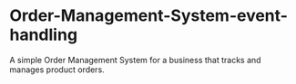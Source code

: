 # Order-Management-System-event-handling
 A simple Order Management System for a business that tracks and manages product orders.
